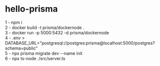 # hello-prisma
1 - npm i <br>
2 - docker build -t prisma/dockernode . <br>
3 - docker run -p 5000:5432 -d prisma/dockernode <br>
4 - .env > DATABASE_URL="postgresql://postgres:prisma@localhost:5000/postgres?schema=public" <br>
5 - npx prisma migrate dev --name init <br>
6 - npx ts-node ./src/server.ts <br>
